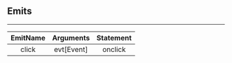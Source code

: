 ## Emits

---         
| EmitName | Arguments | Statement |
|:---:|:---:|:---:|
| click | evt[Event] | onclick |

